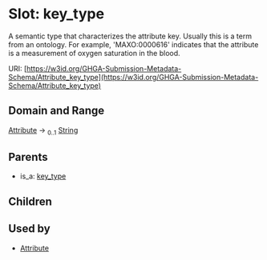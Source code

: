 
# Slot: key_type


A semantic type that characterizes the attribute key. Usually this is a term from an ontology. For example, 'MAXO:0000616' indicates that the attribute is a measurement of oxygen saturation in the blood.

URI: [https://w3id.org/GHGA-Submission-Metadata-Schema/Attribute_key_type](https://w3id.org/GHGA-Submission-Metadata-Schema/Attribute_key_type)


## Domain and Range

[Attribute](Attribute.md) &#8594;  <sub>0..1</sub> [String](types/String.md)

## Parents

 *  is_a: [key_type](key_type.md)

## Children


## Used by

 * [Attribute](Attribute.md)
